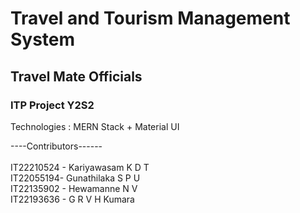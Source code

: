 # Travel and Tourism Management System <br/>

## Travel Mate Officials <br/>

### ITP Project Y2S2 <br/>

Technologies : MERN Stack + Material UI <br/>

----Contributors------ <br/><br/>
IT22210524 - Kariyawasam K D T <br/>
IT22055194- Gunathilaka S P U  <br/>
IT22135902 - Hewamanne N V <br/>
IT22193636 - G R V H Kumara <br/> 


  
